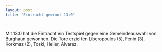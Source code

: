 ```yaml
---
layout: post
title: "Eintracht gewinnt 13:0"

---
```


Mit 13:0 hat die Eintracht ein Testspiel gegen eine Gemeindeauswahl von Burghaun gewonnen. Die Tore erzielten Liberopoulos (5), Fenin (3), Korkmaz (2), Toski, Heller, Alvarez.


